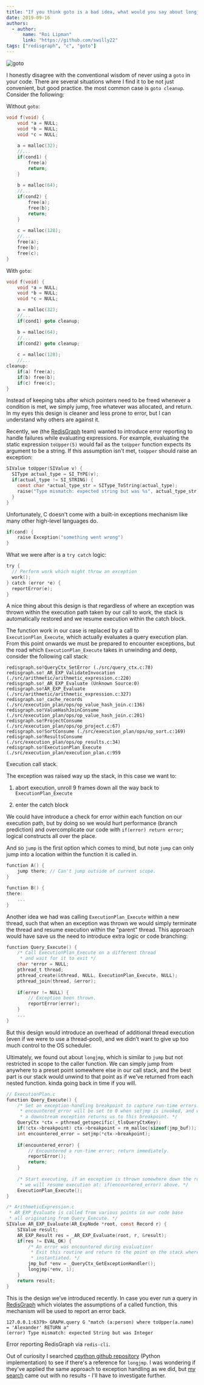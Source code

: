 ```yaml
---
title: "If you think goto is a bad idea, what would you say about longjmp?"
date: 2019-09-16
authors:
  - author: 
      name: "Roi Lipman"
      link: "https://github.com/swilly22"
tags: ["redisgraph", "c", "goto"]
---
```


![goto](/goto.png)

I honestly disagree with the conventional wisdom of never using a `goto` in your code. There are several situations where I find it to be not just convenient, but good practice. the most common case is `goto cleanup`. Consider the following:

Without `goto`:

```c
void f(void) {
	void *a = NULL;
	void *b = NULL;
	void *c = NULL;
  
	a = malloc(32);
	//...
	if(cond1) {
		free(a)
		return;
	}
  
	b = malloc(64);
	//...
	if(cond2) {
		free(a);
		free(b);
		return;
	}
  
	c = malloc(128);  
	//...
	free(a);
	free(b);
	free(c);
}
```

With `goto`:

```c
void f(void) {
  	void *a = NULL;
	void *b = NULL;
	void *c = NULL;

	a = malloc(32);
	//...
	if(cond1) goto cleanup;

	b = malloc(64);
  	//...
	if(cond2) goto cleanup;
  
	c = malloc(128);
	//...
cleanup:
	if(a) free(a);
	if(b) free(b);
	if(c) free(c);
}
```

Instead of keeping tabs after which pointers need to be freed whenever a condition is met, we simply jump, free whatever was allocated, and return. In my eyes this design is cleaner and less prone to error, but I can understand why others are against it.

Recently, we (the [RedisGraph](https://oss.redislabs.com/redisgraph/) team) wanted to introduce error reporting to handle failures while evaluating expressions. For example, evaluating the static expression `toUpper(5)` would fail as the `toUpper` function expects its argument to be a string. If this assumption isn't met, `toUpper` should raise an exception:

```c
SIValue toUpper(SIValue v) {
  SIType actual_type = SI_TYPE(v);
  if(actual_type != SI_STRING) {
    const char *actual_type_str = SIType_ToString(actual_type);
    raise("Type mismatch: expected string but was %s", actual_type_str);
  }
}
```

Unfortunately, C doesn't come with a built-in exceptions mechanism like many other high-level languages do.

```c
if(cond) {
	raise Exception("something went wrong")
}
```

What we were after is a `try catch` logic:

```c
try {
  // Perform work which might throw an exception
  work();
} catch (error *e) {
  reportError(e);
}
```

A nice thing about this design is that regardless of where an exception was thrown within the execution path taken by our call to work, the stack is automatically restored and we resume execution within the catch block.

The function work in our case is replaced by a call to `ExecutionPlan_Execute`, which actually evaluates a query execution plan. From this point onwards we must be prepared to encounter exceptions, but the road which `ExecutionPlan_Execute` takes in unwinding and deep, consider the following call stack:

```plaintext
redisgraph.so!QueryCtx_SetError (./src/query_ctx.c:78)
redisgraph.so!_AR_EXP_ValidateInvocation (./src/arithmetic/arithmetic_expression.c:220)
redisgraph.so!_AR_EXP_Evaluate (Unknown Source:0)
redisgraph.so!AR_EXP_Evaluate (./src/arithmetic/arithmetic_expression.c:327)
redisgraph.so!_cache_records (./src/execution_plan/ops/op_value_hash_join.c:136)
redisgraph.so!ValueHashJoinConsume (./src/execution_plan/ops/op_value_hash_join.c:201)
redisgraph.so!ProjectConsume (./src/execution_plan/ops/op_project.c:67)
redisgraph.so!SortConsume (./src/execution_plan/ops/op_sort.c:169)
redisgraph.so!ResultsConsume (./src/execution_plan/ops/op_results.c:34)
redisgraph.so!ExecutionPlan_Execute (./src/execution_plan/execution_plan.c:959
```

Execution call stack.

The exception was raised way up the stack, in this case we want to:

1. abort execution, unroll 9 frames down all the way back to `ExecutionPlan_Execute`

1. enter the catch block

We could have introduce a check for error within each function on our execution path, but by doing so we would hurt performance (branch prediction) and overcomplicate our code with `if(error) return error`; logical constructs all over the place.

And so `jump` is the first option which comes to mind, but note `jump` can only jump into a location within the function it is called in.

```c
function A() {
	jump there;	// Can't jump outside of current scope.
}

function B() {
there:
	...
}
```

Another idea we had was calling `ExecutionPlan_Execute` within a new thread, such that when an exception was thrown we would simply terminate the thread and resume execution within the "parent" thread. This approach would have save us the need to introduce extra logic or code branching:

```c
function Query_Execute() {
	/* Call ExecutionPlan_Execute on a different thread 
	 * and wait for it to exit */
	char *error = NULL;
	pthread_t thread;
	pthread_create(&thread, NULL, ExecutionPlan_Execute, NULL);
	pthread_join(thread, &error);
	
	if(error != NULL) {
		// Exception been thrown.
		reportError(error);
	}
	...
}
```

But this design would introduce an overhead of additional thread execution (even if we were to use a thread-pool), and we didn’t want to give up too much control to the OS scheduler.

Ultimately, we found out about `longjmp`, which is similar to `jump` but not restricted in scope to the caller function. We can simply jump from anywhere to a preset point somewhere else in our call stack, and the best part is our stack would unwind to that point as if we've returned from each nested function. kinda going back in time if you will.

```c
// ExecutionPlan.c
function Query_Execute() {
	/* Set an exception-handling breakpoint to capture run-time errors.
	 * encountered_error will be set to 0 when setjmp is invoked, and will be nonzero if
	 * a downstream exception returns us to this breakpoint. */
	QueryCtx *ctx = pthread_getspecific(_tlsQueryCtxKey);
	if(!ctx->breakpoint) ctx->breakpoint = rm_malloc(sizeof(jmp_buf));
	int encountered_error = setjmp(*ctx->breakpoint);
  
	if(encountered_error) {
		// Encountered a run-time error; return immediately.
		reportError();
		return;
	}
	
	/* Start executing, if an exception is thrown somewhere down the road
	 * we will resume execution at: if(encountered_error) above. */
	ExecutionPlan_Execute();
}

/* ArithmeticExpression.c
 * AR_EXP_Evaluate is called from various points in our code base 
 * all originating from Query_Execute. */
SIValue AR_EXP_Evaluate(AR_ExpNode *root, const Record r) {
	SIValue result;
	AR_EXP_Result res = _AR_EXP_Evaluate(root, r, &result);
	if(res != EVAL_OK) {
		/* An error was encountered during evaluation!
		 * Exit this routine and return to the point on the stack where the handler was
		 * instantiated. */
		jmp_buf *env = _QueryCtx_GetExceptionHandler();
		longjmp(*env, 1);
	}
	return result;
}
```

This is the design we’ve introduced recently. In case you ever run a query in [RedisGraph](https://github.com/RedisGraph/RedisGraph) which violates the assumptions of a called function, this mechanism will be used to report an error back.

```plaintext
127.0.0.1:6379> GRAPH.query G "match (a:person) where toUpper(a.name) = 'Alexander' RETURN a"
(error) Type mismatch: expected String but was Integer
```

Error reporting RedisGraph via `redis-cli`.

Out of curiosity I searched [cpython github repository](https://github.com/python/cpython) (Python implementation) to see if there's a reference for `longjmp`. I was wondering if they've applied the same approach to exception handling as we did, but [my search](https://github.com/python/cpython/search?q=longjmp&unscoped_q=longjmp) came out with no results - I'll have to investigate further.
